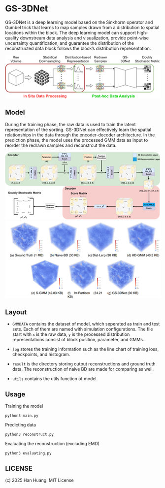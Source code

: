 # GS-3DNet
GS-3DNet is a deep learning model based on the Sinkhorm operator and Gumbel trick that learns to map samples drawn from a distribution to spatial locations within the block. The deep learning model can support high-quality downstream data analysis and visualization, provide point-wise
uncertainty quantification, and guarantee the distribution of the reconstructed data block follows the block’s distribution representation.

![model](./docs/img/pipeline.png)

## Model
During the training phase, the raw data is used to train the latent representation of the sorting. GS-3DNet can effectively learn the spatial relationships in the data through the encoder-decoder architecture. In the prediction phase, the model uses the processed GMM data as input to reorder the redrawn samples and reconstrcut the data.

![model](./docs/img/model%20overview.png)
![model](./docs/img/compare.png)

## Layout
- `GMMDATA` contains the dataset of model, which seperated as train and test sets. Each of them are named with simulation configurations. The file start with `x` is the raw data, `y` is the processed distribution representations consist of block position, parameter, and GMMs.

- `log` stores the training information such as the line chart of training loss, checkpoints, and histogram.

- `result` is the directory storing output reconstructions and ground truth data. The reconstruction of naive BD are made for comparing as well.

- `utils` contains the utils function of model.

## Usage
Training the model
```
python3 main.py
```

Predicting data
```
python3 reconstruct.py
```

Evaluating the reconstruction (excluding EMD)
```
python3 evaluating.py
```


## LICENSE
(c) 2025 Han Huang. MIT License